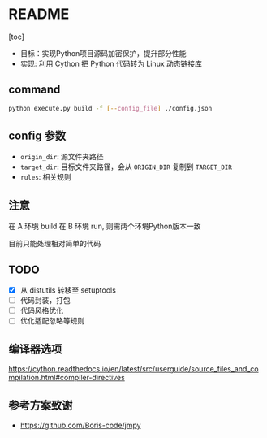 # README

[toc]

- 目标：实现Python项目源码加密保护，提升部分性能
- 实现: 利用 Cython 把 Python 代码转为 Linux 动态链接库

## command

```bash
python execute.py build -f [--config_file] ./config.json
```

## config 参数

- `origin_dir`: 源文件夹路径
- `target_dir`: 目标文件夹路径，会从 `ORIGIN_DIR` 复制到 `TARGET_DIR`
- `rules`: 相关规则

## 注意

在 A 环境 build 在 B 环境 run, 则需两个环境Python版本一致

目前只能处理相对简单的代码

## TODO

- [X] 从 distutils 转移至 setuptools
- [ ] 代码封装，打包
- [ ] 代码风格优化
- [ ] 优化适配忽略等规则

## 编译器选项

<https://cython.readthedocs.io/en/latest/src/userguide/source_files_and_compilation.html#compiler-directives>

## 参考方案致谢

- <https://github.com/Boris-code/jmpy>
